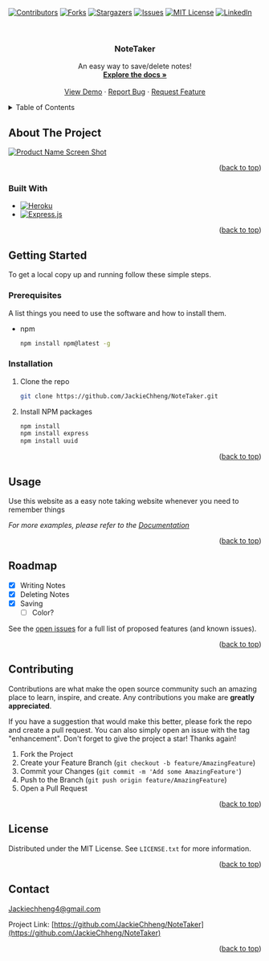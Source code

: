 <a name="readme-top"></a>




[![Contributors][contributors-shield]][contributors-url]
[![Forks][forks-shield]][forks-url]
[![Stargazers][stars-shield]][stars-url]
[![Issues][issues-shield]][issues-url]
[![MIT License][license-shield]][license-url]
[![LinkedIn][linkedin-shield]][linkedin-url]



<!-- PROJECT LOGO -->
<br />
<div align="center">
  <a href="https://github.com/JackieChheng/NoteTaker">
  </a>

<h3 align="center">NoteTaker</h3>

  <p align="center">
    An easy way to save/delete notes!
    <br />
    <a href="https://github.com/JackieChheng/NoteTaker"><strong>Explore the docs »</strong></a>
    <br />
    <br />
    <a href="https://github.com/JackieChheng/NoteTaker">View Demo</a>
    ·
    <a href="https://github.com/JackieChheng/NoteTaker/issues">Report Bug</a>
    ·
    <a href="https://github.com/JackieChheng/NoteTaker/issues">Request Feature</a>
  </p>
</div>



<!-- TABLE OF CONTENTS -->
<details>
  <summary>Table of Contents</summary>
  <ol>
    <li>
      <a href="#about-the-project">About The Project</a>
      <ul>
        <li><a href="#built-with">Built With</a></li>
      </ul>
    </li>
    <li>
      <a href="#getting-started">Getting Started</a>
      <ul>
        <li><a href="#prerequisites">Prerequisites</a></li>
        <li><a href="#installation">Installation</a></li>
      </ul>
    </li>
    <li><a href="#usage">Usage</a></li>
    <li><a href="#roadmap">Roadmap</a></li>
    <li><a href="#contributing">Contributing</a></li>
    <li><a href="#license">License</a></li>
    <li><a href="#contact">Contact</a></li>
  </ol>
</details>



<!-- ABOUT THE PROJECT -->
## About The Project

[![Product Name Screen Shot][product-screenshot]](https://example.com)


<p align="right">(<a href="#readme-top">back to top</a>)</p>



### Built With

* [![Heroku][Heroku.com]][Heroku-url]
* [![Express.js][Express.js.com]][Express.js-url]


<p align="right">(<a href="#readme-top">back to top</a>)</p>



<!-- GETTING STARTED -->
## Getting Started


To get a local copy up and running follow these simple steps.

### Prerequisites

A list things you need to use the software and how to install them.
* npm
  ```sh
  npm install npm@latest -g
  ```

### Installation

1. Clone the repo
   ```sh
   git clone https://github.com/JackieChheng/NoteTaker.git
   ```
2. Install NPM packages
   ```sh
   npm install
   npm install express
   npm install uuid
   ```

<p align="right">(<a href="#readme-top">back to top</a>)</p>



<!-- USAGE EXAMPLES -->
## Usage

Use this website as a easy note taking website whenever you need to remember things

_For more examples, please refer to the [Documentation](https://example.com)_

<p align="right">(<a href="#readme-top">back to top</a>)</p>



<!-- ROADMAP -->
## Roadmap

- [x] Writing Notes
- [x] Deleting Notes
- [x] Saving
    - [ ] Color?

See the [open issues](https://github.com/JackieChheng/NoteTaker/issues) for a full list of proposed features (and known issues).

<p align="right">(<a href="#readme-top">back to top</a>)</p>



<!-- CONTRIBUTING -->
## Contributing

Contributions are what make the open source community such an amazing place to learn, inspire, and create. Any contributions you make are **greatly appreciated**.

If you have a suggestion that would make this better, please fork the repo and create a pull request. You can also simply open an issue with the tag "enhancement".
Don't forget to give the project a star! Thanks again!

1. Fork the Project
2. Create your Feature Branch (`git checkout -b feature/AmazingFeature`)
3. Commit your Changes (`git commit -m 'Add some AmazingFeature'`)
4. Push to the Branch (`git push origin feature/AmazingFeature`)
5. Open a Pull Request

<p align="right">(<a href="#readme-top">back to top</a>)</p>



<!-- LICENSE -->
## License

Distributed under the MIT License. See `LICENSE.txt` for more information.

<p align="right">(<a href="#readme-top">back to top</a>)</p>



<!-- CONTACT -->
## Contact

Jackiechheng4@gmail.com

Project Link: [https://github.com/JackieChheng/NoteTaker](https://github.com/JackieChheng/NoteTaker)

<p align="right">(<a href="#readme-top">back to top</a>)</p>



<!-- MARKDOWN LINKS & IMAGES -->
<!-- https://www.markdownguide.org/basic-syntax/#reference-style-links -->
[contributors-shield]: https://img.shields.io/github/contributors/JackieChheng/NoteTaker.svg?style=for-the-badge
[contributors-url]: https://github.com/JackieChheng/NoteTaker/graphs/contributors
[forks-shield]: https://img.shields.io/github/forks/JackieChheng/NoteTaker.svg?style=for-the-badge
[forks-url]: https://github.com/JackieChheng/NoteTaker/network/members
[stars-shield]: https://img.shields.io/github/stars/JackieChheng/NoteTaker.svg?style=for-the-badge
[stars-url]: https://github.com/JackieChheng/NoteTaker/stargazers
[issues-shield]: https://img.shields.io/github/issues/JackieChheng/NoteTaker.svg?style=for-the-badge
[issues-url]: https://github.com/JackieChheng/NoteTaker/issues
[license-shield]: https://img.shields.io/github/license/JackieChheng/NoteTaker.svg?style=for-the-badge
[license-url]: https://github.com/JackieChheng/NoteTaker/blob/master/LICENSE.txt
[linkedin-shield]: https://img.shields.io/badge/-LinkedIn-black.svg?style=for-the-badge&logo=linkedin&colorB=555
[linkedin-url]: https://linkedin.com/in/jackie-chheng-0037a31a1
[product-screenshot]: images/screenshot.png
[Next.js]: https://img.shields.io/badge/next.js-000000?style=for-the-badge&logo=nextdotjs&logoColor=white
[Next-url]: https://nextjs.org/
[React.js]: https://img.shields.io/badge/React-20232A?style=for-the-badge&logo=react&logoColor=61DAFB
[React-url]: https://reactjs.org/
[Vue.js]: https://img.shields.io/badge/Vue.js-35495E?style=for-the-badge&logo=vuedotjs&logoColor=4FC08D
[Vue-url]: https://vuejs.org/
[Angular.io]: https://img.shields.io/badge/Angular-DD0031?style=for-the-badge&logo=angular&logoColor=white
[Angular-url]: https://angular.io/
[Svelte.dev]: https://img.shields.io/badge/Svelte-4A4A55?style=for-the-badge&logo=svelte&logoColor=FF3E00
[Svelte-url]: https://svelte.dev/
[Laravel.com]: https://img.shields.io/badge/Laravel-FF2D20?style=for-the-badge&logo=laravel&logoColor=white
[Laravel-url]: https://laravel.com
[Bootstrap.com]: https://img.shields.io/badge/Bootstrap-563D7C?style=for-the-badge&logo=bootstrap&logoColor=white
[Bootstrap-url]: https://getbootstrap.com
[JQuery.com]: https://img.shields.io/badge/jQuery-0769AD?style=for-the-badge&logo=jquery&logoColor=white
[JQuery-url]: https://jquery.com 
[Express.js.com]: https://img.shields.io/badge/express.js-%23404d59.svg?style=for-the-badge&logo=express&logoColor=%2361DAFB
[Express.js-url]: https://expressjs.com
[Node.JS.com]: https://img.shields.io/badge/node.js-6DA55F?style=for-the-badge&logo=node.js&logoColor=white
[Node.JS-url]: https://nodejs.com
[Heroku.com]: https://img.shields.io/badge/heroku-%23430098.svg?style=for-the-badge&logo=heroku&logoColor=white
[Heroku-url]: https://heroku.com
